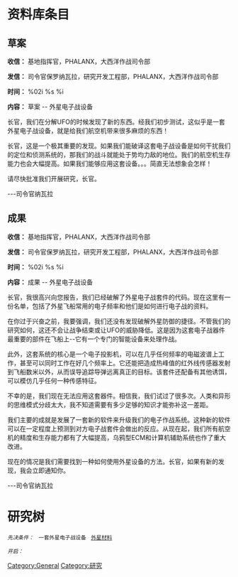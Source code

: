 # 资料库条目

## 草案

**收信：** 基地指挥官，PHALANX，大西洋作战司令部

**发信：** 司令官保罗纳瓦拉，研究开发工程部，PHALANX，大西洋作战司令部

**时间：** %02i %s %i

**内容：** 草案 -- 外星电子战设备

长官，我们在分解UFO的时候发现了新的东西。经我们初步测试，这似乎是一套外星电子战设备，就是给我们航空机带来很多麻烦的东西！

长官，这是一个极其重要的发现。如果我们能破译这套电子战设备是如何干扰我们的定位和侦测系统的，那我们的战斗就能处于势均力敌的地位。我们的航空机生存能力也会大幅提高。如果我们能够应用这套设备。。。简直无法想象会怎样！

请尽快批准我们开展研究，长官。

---司令官纳瓦拉

## 成果

**收信：** 基地指挥官，PHALANX，大西洋作战司令部

**发信：** 司令官保罗纳瓦拉，研究开发工程部，PHALANX，大西洋作战司令部

**时间：** %02i %s %i

**内容：** 成果 -- 外星电子战设备

长官，我很高兴向您报告，我们已经破解了外星电子战套件的代码。现在这里有一份名单，包括了外星飞船常用的电子频率和他们是如何进行电子战的资料。

在你过于兴奋之前，我要强调，我们还没有发现破解外星防御的捷径。不管我们的研究如何，这还不会让战争结束或让UFO的威胁降低。这是因为这套电子战器件最重要的部件在飞船上--它有一个专门的智能设备来处理作战。

此外，这套系统的核心是一个电子投影机，可以在几乎任何频率的电磁波谱上工作，甚至可以同时工作在好几个频率上。它还能把造成热峰值的红外线传感器发射到飞船数米以外，从而误导追踪导弹远离真正的目标。该套件还配备有其他诱饵，可以模仿几乎任何一种传感特征。

不幸的是，我们现在无法应用这套器件。相信我，我们试过了很多次。人类和异形的思维模式分歧太大，我不知道需要有多少足够的知识才能弥补这一差距。

我们主要的成就是发展了一套新的软件来升级我们的电子作战系统。这种新的软件可以在一定程度上预测到对方电子战套件会做出的反应。从现在起，我们所有航空机的精度和生存能力都有了大幅提高，乌鸦型ECM和计算机辅助系统也作了重大改进。

现在的情况是我们需要找到一种如何使用外星设备的方法。长官，如果有新的发现，我会立即通知你。

---司令官纳瓦拉

# 研究树

*`先决条件：`*
` 一套外星电子战设备`
` `[`外星材料`](研究/外星材料 "wikilink")

*`开启：`*

[Category:General](Category:General "wikilink")
[Category:研究](Category:研究 "wikilink")